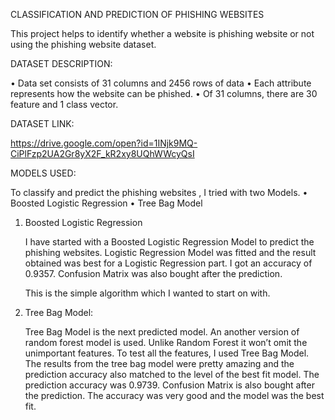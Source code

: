 CLASSIFICATION AND PREDICTION OF PHISHING WEBSITES

This project helps to identify whether a website is phishing website or not using the phishing website dataset. 

DATASET DESCRIPTION:

•	Data set consists of 31 columns and 2456 rows of data
•	Each attribute represents how the website can be phished.
•	Of 31 columns, there are 30 feature and 1 class vector.

DATASET LINK: 

https://drive.google.com/open?id=1INjk9MQ-CiPlFzp2UA2Gr8yX2F_kR2xy8UQhWWcyQsI

MODELS USED:

To classify and predict the phishing websites , I tried with two Models.
•	Boosted Logistic Regression
•	Tree Bag Model


1.	Boosted Logistic Regression

     I have started with a Boosted Logistic Regression Model to predict the phishing websites. Logistic Regression Model was fitted and the result obtained was best for a Logistic Regression part. I got an accuracy of 0.9357. Confusion Matrix was also bought after the prediction.

    This is the simple algorithm which I wanted to start on with.

2.	Tree Bag Model:

    Tree Bag Model is the next predicted model. An another version of random forest model is used. Unlike Random Forest it won’t omit the unimportant features. To test all the features, I used Tree Bag Model.  The results from the tree bag model were pretty amazing and the prediction accuracy also matched to the level of the best fit model. The prediction accuracy was 0.9739. Confusion Matrix is also bought after the prediction. The accuracy was very good and the model was the best fit.

